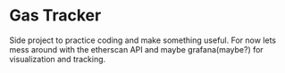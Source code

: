 # Gas Tracker

Side project to practice coding and make something useful. For now lets mess around with the etherscan API and maybe grafana(maybe?) for visualization and tracking. 